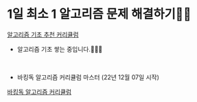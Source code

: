 # 1일 최소 1 알고리즘 문제 해결하기👨‍💻

[알고리즘 기초 추천 커리큘럼](https://steady-coding.tistory.com/260)

- 알고리즘 기초 쌓는 중입니다.👩🏻‍💻

<br>

- 바킹독 알고리즘 커리큘럼 마스터 (22년 12월 07일 시작)

[바킹독 알고리즘 커리큘럼](https://blog.encrypted.gg/921)

